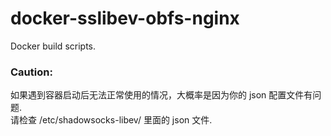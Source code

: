 # docker-sslibev-obfs-nginx
Docker build scripts.

### Caution:
如果遇到容器启动后无法正常使用的情况，大概率是因为你的 json 配置文件有问题. </br>
请检查 /etc/shadowsocks-libev/ 里面的 json 文件.
